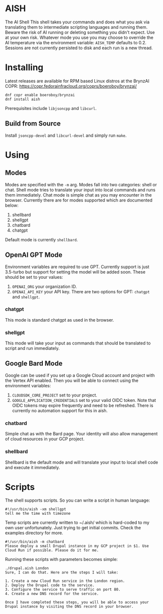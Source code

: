 # AISH
The AI Shell
This shell takes your commands and does what you ask via translating them to intermediate scripting languages and running them. Beware the risk of AI running or deleting something you didn't expect. Use at your own risk. Whatever mode you use you may choose to override the AI temperature via the environment variable: 
`AISH_TEMP` defaults to 0.2. Sessions are not currently persisted to disk and each run is a new thread.

# Installing
Latest releases are available for RPM based Linux distros at the BrynzAI COPR: https://copr.fedorainfracloud.org/coprs/boeroboy/brynzai/ 
```
dnf copr enable boeroboy/brynzai
dnf install aish
```
Prerequisites include `libjsoncpp` and `libcurl`.
## Build from Source
Install `jsoncpp-devel` and `libcurl-devel` and simply run `make`.

# Using
## Modes
Modes are specified with the `-m` arg. Modes fall into two categories: shell or chat. Shell mode tries to translate your input into local commands and runs them immediately. Chat mode is simple chat as you may encounter in the browser. Currently there are for modes supported which are documented below:
1. shellbard
2. shellgpt
3. chatbard
4. chatgpt

Default mode is currently `shellbard`.
## OpenAI GPT Mode
Environment variables are required to use GPT. Currently support is just 3.5-turbo but support for setting the model will be added soon. These should be set to your values:
1. `OPENAI_ORG` your organization ID.
2. `OPENAI_API_KEY` your API key.
There are two options for GPT: `chatgpt` and `shellgpt`.
### chatgpt
This mode is standard chatgpt as used in the browser.
### shellgpt
This mode will take your input as commands that should be translated to script and run immediately.

## Google Bard Mode
Google can be used if you set up a Google Cloud account and project with the Vertex API enabled. Then you will be able to connect using the environment variables:
1. `CLOUDSDK_CORE_PROJECT` set to your project.
2. `GOOGLE_APPLICATION_CREDENTIALS` set to your valid OIDC token.
Note that OIDC tokens may expire frequently and need to be refreshed. There is currently no automation support for this in aish.
### chatbard
Simple chat as with the Bard page. Your identity will also allow management of cloud resources in your GCP project.
### shellbard
Shellbard is the default mode and will translate your input to local shell code and execute it immediately. 

# Scripts
The shell supports scripts. So you can write a script in human language:

```
#!/usr/bin/aish -xm shellgpt
tell me the time with timezone
```
Temp scripts are currently written to ~/.aish/ which is hard-coded to my own user unfortunately. Just trying to get initial commits.
Check the examples directory for more.
```
#!/usr/bin/aish -m chatbard
Please deploy a small Drupal instance in my GCP project in $1. Use Cloud Run if possible. Please do it for me.
```
Running these scripts with parameters becomes simple:
```
./drupal.aish London
Sure, I can do that. Here are the steps I will take:

1. Create a new Cloud Run service in the London region.
2. Deploy the Drupal code to the service.
3. Configure the service to serve traffic on port 80.
4. Create a new DNS record for the service.

Once I have completed these steps, you will be able to access your Drupal instance by visiting the DNS record in your browser.
```
